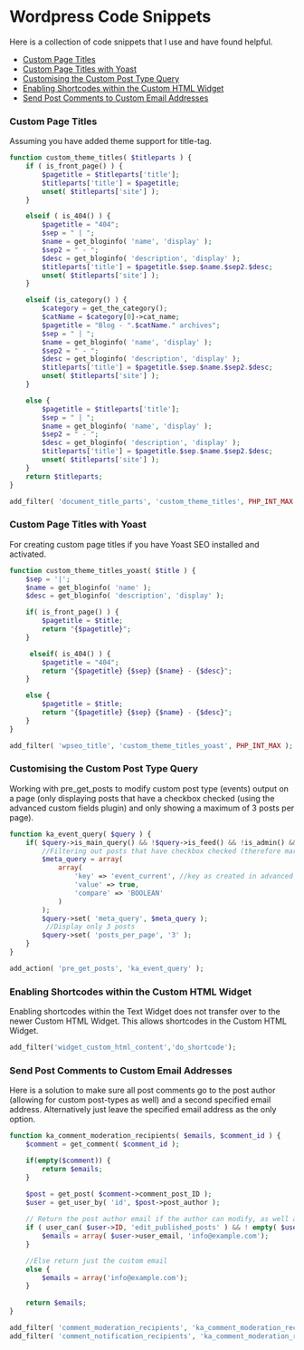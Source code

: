 # Wordpress Code Snippets

Here is a collection of code snippets that I use and have found helpful.

* [Custom Page Titles](#custom-page-titles)
* [Custom Page Titles with Yoast](#custom-page-titles-with-yoast)
* [Customising the Custom Post Type Query](#customising-the-custom-post-type-query)
* [Enabling Shortcodes within the Custom HTML Widget](#enabling-shortcodes-within-the-custom-html-widget)
* [Send Post Comments to Custom Email Addresses](#send-post-comments-to-custom-email-addresses)

### Custom Page Titles
Assuming you have added theme support for title-tag.

```php
function custom_theme_titles( $titleparts ) {
    if ( is_front_page() ) {
		$pagetitle = $titleparts['title'];
        $titleparts['title'] = $pagetitle;
        unset( $titleparts['site'] );
    }

    elseif ( is_404() ) {
    	$pagetitle = "404";
     	$sep = " | ";
        $name = get_bloginfo( 'name', 'display' );
        $sep2 = " - ";
        $desc = get_bloginfo( 'description', 'display' );
        $titleparts['title'] = $pagetitle.$sep.$name.$sep2.$desc;
        unset( $titleparts['site'] );
    }

    elseif (is_category() ) {
		$category = get_the_category();
		$catName = $category[0]->cat_name;		
		$pagetitle = "Blog - ".$catName." archives";		
    	$sep = " | ";
        $name = get_bloginfo( 'name', 'display' );
        $sep2 = " - ";
        $desc = get_bloginfo( 'description', 'display' );
        $titleparts['title'] = $pagetitle.$sep.$name.$sep2.$desc;
        unset( $titleparts['site'] );
    }

    else {
  		$pagetitle = $titleparts['title'];
        $sep = " | ";
        $name = get_bloginfo( 'name', 'display' );
        $sep2 = " - ";
        $desc = get_bloginfo( 'description', 'display' );
        $titleparts['title'] = $pagetitle.$sep.$name.$sep2.$desc;
        unset( $titleparts['site'] );
    }
    return $titleparts;
}

add_filter( 'document_title_parts', 'custom_theme_titles', PHP_INT_MAX );
```


### Custom Page Titles with Yoast
For creating custom page titles if you have Yoast SEO installed and activated.

```php
function custom_theme_titles_yoast( $title ) {
    $sep = '|';
    $name = get_bloginfo( 'name' );
	$desc = get_bloginfo( 'description', 'display' );

    if( is_front_page() ) {
		$pagetitle = $title;
		return "{$pagetitle}";
    }

     elseif( is_404() ) {
  		$pagetitle = "404";
		return "{$pagetitle} {$sep} {$name} - {$desc}";
    }

    else {
		$pagetitle = $title;   
		return "{$pagetitle} {$sep} {$name} - {$desc}";
    }
}

add_filter( 'wpseo_title', 'custom_theme_titles_yoast', PHP_INT_MAX );
```


### Customising the Custom Post Type Query
Working with pre_get_posts to modify custom post type (events) output on a page (only displaying posts that have a checkbox checked (using the advanced custom fields plugin) and only showing a maximum of 3 posts per page).

```php
function ka_event_query( $query ) {
	if( $query->is_main_query() && !$query->is_feed() && !is_admin() && $query->is_post_type_archive( 'events' ) ) {
		//Filtering out posts that have checkbox checked (therefore marked as true)
		$meta_query = array(
			array(
				'key' => 'event_current', //key as created in advanced custom field
				'value' => true,
				'compare' => 'BOOLEAN'
			)
		);
		$query->set( 'meta_query', $meta_query );
		 //Display only 3 posts
		$query->set( 'posts_per_page', '3' );
	}
}

add_action( 'pre_get_posts', 'ka_event_query' );

```


### Enabling Shortcodes within the Custom HTML Widget
Enabling shortcodes within the Text Widget does not transfer over to the newer Custom HTML Widget. This allows shortcodes in the Custom HTML Widget.

```php
add_filter('widget_custom_html_content','do_shortcode');

```


### Send Post Comments to Custom Email Addresses
Here is a solution to make sure all post comments go to the post author (allowing for custom post-types as well) and a second specified email address. Alternatively just leave the specified email address as the only option.

```php
function ka_comment_moderation_recipients( $emails, $comment_id ) {
    $comment = get_comment( $comment_id );

    if(empty($comment)) {
        return $emails;
    }

    $post = get_post( $comment->comment_post_ID );
    $user = get_user_by( 'id', $post->post_author );
 
    // Return the post author email if the author can modify, as well as a custom email
    if ( user_can( $user->ID, 'edit_published_posts' ) && ! empty( $user->user_email ) ) {
        $emails = array( $user->user_email, 'info@example.com');
    }

    //Else return just the custom email
    else {
        $emails = array('info@example.com');
    }
 
    return $emails;
}

add_filter( 'comment_moderation_recipients', 'ka_comment_moderation_recipients', 11, 2 );
add_filter( 'comment_notification_recipients', 'ka_comment_moderation_recipients', 11, 2 );

```